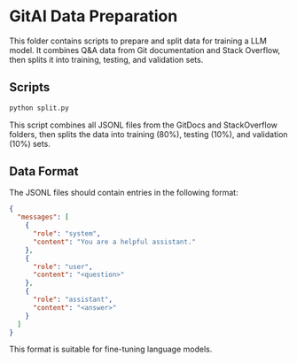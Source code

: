 
# GitAI Data Preparation

This folder contains scripts to prepare and split data for training a LLM model. It combines Q&A data from Git documentation and Stack Overflow, then splits it into training, testing, and validation sets.


## Scripts

```python
python split.py
```

This script combines all JSONL files from the GitDocs and StackOverflow folders, then splits the data into training (80%), testing (10%), and validation (10%) sets.


## Data Format

The JSONL files should contain entries in the following format:

```json
{
  "messages": [
    {
      "role": "system",
      "content": "You are a helpful assistant."
    },
    {
      "role": "user",
      "content": "<question>"
    },
    {
      "role": "assistant",
      "content": "<answer>"
    }
  ]
}
```

This format is suitable for fine-tuning language models.

